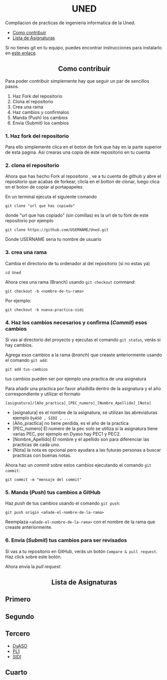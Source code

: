 <h1 align="center">UNED</h1>


Compilacion de practicas de ingenieria informatica de la Uned.

- [Como contribuir](https://github.com/Faiiya/Uned/blob/master/CONTRIBUTING.md)
- [Lista de Asignaturas](https://github.com/Faiiya/Uned#asignaturas)


Si no tienes git en tu equipo, puedes encontrar instrucciones para instalarlo en [este enlace]( https://help.github.com/articles/set-up-git/ ).

<h2 align="center">Como contribuir</h1>

Para poder contribuir simplemente hay que seguir un par de sencillos pasos.
1. Haz Fork del repositorio
2. Clona el repositorio
3. Crea una rama
4. Haz cambios y confirmalos
5. Manda (Push) los cambios
6. Envia (Submit) los cambios


### 1. Haz fork del repositorio 

Para ello simplemente clica en el boton de fork que hay en la parte superior de esta pagina. Asi crearas una copia de este repositorio en tu cuenta


### 2. clona el repositorio

Ahora que has hecho Fork al repositorio , ve a tu cuenta de github y abre el repositorio que acabas de forkear, clicla en el botton de clonar, luego clica en el boton de copiar al portapapeles

En un terminal ejecuta el siguiente comando
```
git clone "url que has copiado"
```
donde "url que has copiado" (sin comillas) es la url de tu fork de este repositorio
por ejemplo

```
git clone https://github.com/USERNAME/Uned.git
```
Donde USERNAME seria tu nombre de usuario

### 3. crea una rama

Cambia el directorio de tu ordenador al del repositorio (si no estas ya)

```
cd Uned
```
Ahora crea una rama (Branch) usando `git checkout` command:

```
git checkout -b <nombre-de-tu-rama>
```

Por ejemplo:

```
git checkout -b nueva-practica-sidi
```
### 4. Haz los cambios necesarios y confirma (*Commit*) esos cambios

Si vas al directorio del proyecto y ejecutas el comando  `git status`, verás si hay cambios.

Agrega esos cambios a la rama (*branch*) que creaste anteriormente usando el comando `git add`:

```
git add tus-cambios
```
tus cambios pueden ser por ejemplo una practica de una asignatura

Para añadir una practica por favor añadidla dentro de la asignatura y el año correspondiente y utilizar el formato 

`[asignatura]/[Año_practica]_[PEC_numero]_[Nombre_Apellido]_[Nota]` 

- [asignatura] es el nombre de la asignatura, se utilizan las abreviaturas ejemplo `DyASO , SIDI , ...`
- [Año_practica] no tiene perdida, es el año de la practica
- [PEC_numero] El numero de la pec solo se utiliza si la asignatura tiene varias PEC, por ejemplo en Dyaso hay PEC1 y PEC2.
- [Nombre_Apellido] El nombre y el apellido son para diferenciar las practicas de cada uno.
- [Nota] la nota es opcional pero ayudara a las futuras personas a buscar practicas con buenas notas.

Ahora haz un *commit* sobre estos cambios ejecutando el comando `git commit`:
```
git commit -m "mensaje del commit"
```
### 5. Manda (*Push*) tus cambios a GitHub

Haz *push* de tus cambios usando el comando `git push`:
```
git push origin <añade-el-nombre-de-la-rama>
```
Reemplaza `<añade-el-nombre-de-la-rama>` con el nombre de la rama que creaste anteriormente.

### 6. Envía (*Submit*) tus cambios para ser revisados

Si vas a tu repositorio en GitHub, verás un botón `Compare & pull request`. Haz click sobre este botón.

Ahora envía la *pull request*.

<h2 align="center">Lista de Asignaturas</h1>

## Primero


## Segundo


## Tercero
- [DyASO](https://github.com/Faiiya/Uned/tree/master/DyASO)
- [PL1](https://github.com/Faiiya/Uned/tree/master/PL1)
- [SIDI](https://github.com/Faiiya/Uned/tree/master/SIDI)

## Cuarto
